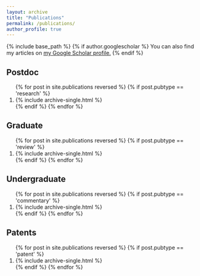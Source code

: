 ```yaml
---
layout: archive
title: "Publications"
permalink: /publications/
author_profile: true
---
```


{% include base_path %}
{% if author.googlescholar %}
You can also find my articles on <u><a href="{{author.googlescholar}}">my Google Scholar profile</a>.</u>
{% endif %}

Postdoc
---
<ol>
{% for post in site.publications reversed %}
  {% if post.pubtype == 'research' %}
     <li> {% include archive-single.html %} </li>
  {% endif %}
{% endfor %}
</ol>

Graduate
---
<ol>
{% for post in site.publications reversed %}
  {% if post.pubtype == 'review' %} 
  <li>    {% include archive-single.html %} </li>
  {% endif %}
{% endfor %}
</ol>

Undergraduate
---
<ol>
{% for post in site.publications reversed %}
  {% if post.pubtype == 'commentary' %} 
  <li>    {% include archive-single.html %} </li>
  {% endif %}
{% endfor %}
</ol>

Patents
---
<ol>
{% for post in site.publications reversed %}
  {% if post.pubtype == 'patent' %}
   <li>   {% include archive-single.html %} </li>
  {% endif %}
{% endfor %}
</ol>
